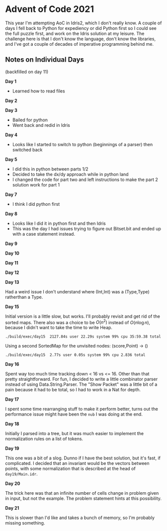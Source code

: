 
# Advent of Code 2021

This year I'm attempting AoC in Idris2, which I don't really know. A couple of days I fell back to Python for expediency or did Python first so I could see the full puzzle first, and work on the Idris solution at my leisure. The challenge here is that I don't know the language, don't know the libraries, and I've got a couple of decades of imperative programming behind me. 



## Notes on Individual Days

(backfilled on day 11)

**Day 1**

- Learned how to read files

**Day 2**

**Day 3**

- Bailed for python
- Went back and redid in Idris

**Day 4**

- Looks like I started to switch to python (beginnings of a parser) then switched back

**Day 5**

- I did this in python between parts 1/2
- Decided to take the dx/dy approach while in python land
- I changed the code for part two and left instructions to make the part 2 solution work for part 1

**Day 7**

- I think I did python first

**Day 8**

- Looks like I did it in python first and then Idris
- This was the day I had issues trying to figure out Bitset.bit and ended up with a case statement instead.

**Day 9**

**Day 10**

**Day 11**

**Day 12**

**Day 13**

Had a weird issue I don't understand where (Int,Int) was a (Type,Type) ratherthan a Type.

**Day 15**

Initial version is a little slow, but works. I'll probably revisit and get rid of the sorted maps.  There also was
a choice to be $O(n^2)$ instead of $O(n \log n)$, because I didn't want to take the time to write Heap.

    ./build/exec/day15  2127.84s user 22.29s system 99% cpu 35:59.38 total

Using a second SortedMap for the unvisited nodes: (score,Point) -> ()

    ./build/exec/day15  2.77s user 0.05s system 99% cpu 2.836 total

**Day 16**

Spent way too much time tracking down < 16 vs <= 16. Other than that pretty straightforward.  For fun, I decided to write a little combinator parser instead of using Data.String.Parser.  The "Show Packet" was a little bit of a pain because it had to be total, so I had to work in a Nat for depth.

**Day 17**

I spent some time rearranging stuff to make it perform better, turns out the performance issue might have been the `nub` I was doing at the end. 

**Day 18**

Initially I parsed into a tree, but it was much easier to implement the normalization rules on a list of tokens.

**Day 19**

This one was a bit of a slog. Dunno if I have the best solution, but it's fast, if complicated. I decided that an invariant would be the vectors between points, with some normalization that is described at the head of `day19/Main.idr`.

**Day 20**

The trick here was that an infinite number of cells change in problem given in input, but not the example.  The problem statement hints at this possibility.

**Day 21**

This is slower than I'd like and takes a bunch of memory, so I'm probably missing something.
